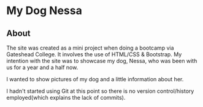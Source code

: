 # My Dog Nessa

## About
The site was created as a mini project when doing a bootcamp via Gateshead College. It involves the use of HTML/CSS & Bootstrap. My intention with the site was to showcase my dog, Nessa, who was been with us for a year and a half now.

I wanted to show pictures of my dog and a little information about her.

I hadn't started using Git at this point so there is no version control/history employed(which explains the lack of commits).
